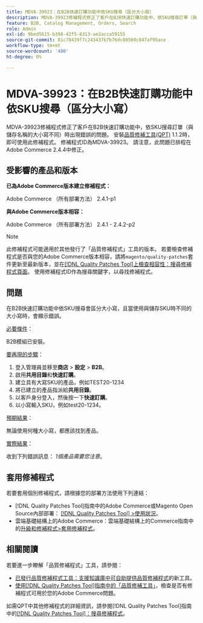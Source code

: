 ```yaml
---
title: MDVA-39923：在B2B快速訂購功能中依SKU搜尋（區分大小寫）
description: MDVA-39923修補程式修正了客戶在B2B快速訂購功能中，依SKU搜尋訂單（與儲存名稱的大小寫不同）時出現錯誤的問題。 安裝[Quality Patches Tool (QPT)](https://experienceleague.adobe.com/zh-hant/docs/commerce-knowledge-base/kb/announcements/commerce-announcements/magento-quality-patches-released-new-tool-to-self-serve-quality-patches) 1.1.2時，即可使用此修補程式。 修補程式ID為MDVA-39923。 請注意，此問題已排程在Adobe Commerce 2.4.4中修正。
feature: B2B, Catalog Management, Orders, Search
role: Admin
exl-id: 9bed5615-b398-42f5-8313-ae2acca59155
source-git-commit: 81c78439f7c243437b7b76dc80560c847af95ace
workflow-type: tm+mt
source-wordcount: '480'
ht-degree: 0%

---
```


# MDVA-39923：在B2B快速訂購功能中依SKU搜尋（區分大小寫）

MDVA-39923修補程式修正了客戶在B2B快速訂購功能中，依SKU搜尋訂單（與儲存名稱的大小寫不同）時出現錯誤的問題。 安裝[品質修補工具(QPT)](https://experienceleague.adobe.com/zh-hant/docs/commerce-knowledge-base/kb/announcements/commerce-announcements/magento-quality-patches-released-new-tool-to-self-serve-quality-patches) 1.1.2時，即可使用此修補程式。 修補程式ID為MDVA-39923。 請注意，此問題已排程在Adobe Commerce 2.4.4中修正。

## 受影響的產品和版本

**已為Adobe Commerce版本建立修補程式：**

Adobe Commerce （所有部署方法） 2.4.1-p1

**與Adobe Commerce版本相容：**

Adobe Commerce （所有部署方法） 2.4.1 - 2.4.2-p2

>[!NOTE]
>
>此修補程式可能適用於其他發行了「品質修補程式」工具的版本。 若要檢查修補程式是否與您的Adobe Commerce版本相容，請將`magento/quality-patches`套件更新至最新版本，並在[[!DNL Quality Patches Tool]上檢查相容性：搜尋修補程式頁面](https://experienceleague.adobe.com/zh-hant/docs/commerce-knowledge-base/kb/announcements/commerce-announcements/magento-quality-patches-released-new-tool-to-self-serve-quality-patches)。 使用修補程式ID作為搜尋關鍵字，以尋找修補程式。

## 問題

在B2B快速訂購功能中依SKU搜尋會區分大小寫，且當使用與儲存SKU時不同的大小寫時，會顯示錯誤。

<u>必要條件</u>：

B2B模組已安裝。

<u>要再現的步驟</u>：

1. 登入管理員並移至&#x200B;**商店** > **設定** > **B2B**。
1. 啟用&#x200B;**共用目錄**&#x200B;和&#x200B;**快速訂購**。
1. 建立具有大寫SKU的產品，例如TEST20-1234
1. 將已建立的產品指派給&#x200B;**共用目錄**。
1. 以客戶身分登入，然後按一下&#x200B;**快速訂購**。
1. 以小寫輸入SKU，例如test20-1234。

<u>預期結果</u>：

無論使用何種大小寫，都應該找到產品。

<u>實際結果</u>：

收到下列錯誤訊息： *1個產品需要您注意*。

## 套用修補程式

若要套用個別修補程式，請根據您的部署方法使用下列連結：

* [!DNL Quality Patches Tool]指南中的Adobe Commerce或Magento Open Source內部部署： [[!DNL Quality Patches Tool] >使用狀況](/help/tools/quality-patches-tool/usage.md)。
* 雲端基礎結構上的Adobe Commerce：雲端基礎結構上的Commerce指南中的[升級和修補程式>套用修補程式](https://experienceleague.adobe.com/docs/commerce-cloud-service/user-guide/develop/upgrade/apply-patches.html?lang=zh-Hant)。

## 相關閱讀

若要進一步瞭解「品質修補程式」工具，請參閱：

* [已發行品質修補程式工具：支援知識庫中可自助提供品質修補程式](https://experienceleague.adobe.com/zh-hant/docs/commerce-knowledge-base/kb/announcements/commerce-announcements/magento-quality-patches-released-new-tool-to-self-serve-quality-patches)的新工具。
* [使用[!DNL Quality Patches Tool]指南中的「品質修補工具」](/help/tools/quality-patches-tool/patches-available-in-qpt/check-patch-for-magento-issue-with-magento-quality-patches.md)，檢查是否有修補程式可用於您的Adobe Commerce問題。

如需QPT中其他修補程式的詳細資訊，請參閱[!DNL Quality Patches Tool]指南中的[[!DNL Quality Patches Tool]：搜尋修補程式](https://experienceleague.adobe.com/tools/commerce-quality-patches/index.html?lang=zh-Hant)。
